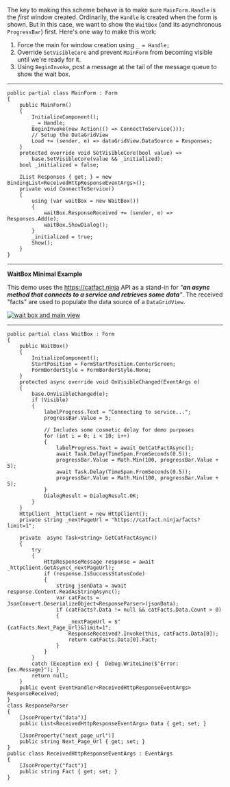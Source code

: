 The key to making this scheme behave is to make sure `MainForm.Handle` is the _first_ window created. Ordinarily, the `Handle` is created when the form is shown. But in this case, we want to show the `WaitBox` (and its asynchronous `ProgressBar`) first. Here's one way to make this work:

1. Force the main for window creation using `_ = Handle;`
2. Override `SetVisibleCore` and prevent `MainForm` from becoming visible until we're ready for it.
3. Using `BeginInvoke`, post a message at the tail of the message queue to show the wait box.

___
```
public partial class MainForm : Form
{
    public MainForm()
    {
        InitializeComponent();
        _ = Handle;
        BeginInvoke(new Action(() => ConnectToService()));
        // Setup the DataGridView
        Load += (sender, e) => dataGridView.DataSource = Responses;
    }
    protected override void SetVisibleCore(bool value) =>
        base.SetVisibleCore(value && _initialized);
    bool _initialized = false;

    IList Responses { get; } = new BindingList<ReceivedHttpResponseEventArgs>();
    private void ConnectToService()
    {
        using (var waitBox = new WaitBox())
        {
            waitBox.ResponseReceived += (sender, e) => Responses.Add(e);
            waitBox.ShowDialog();
        }
        _initialized = true;
        Show();
    }
}
```
___
**WaitBox Minimal Example**

This demo uses the https://catfact.ninja API as a stand-in for _"**an async method that connects to a service and retrieves some data**"_. The received "facts" are used to populate the data source of a `DataGridView`.

[![wait box and main view][1]][1]

___

```
public partial class WaitBox : Form
{
    public WaitBox()
    {
        InitializeComponent();
        StartPosition = FormStartPosition.CenterScreen;
        FormBorderStyle = FormBorderStyle.None;
    }
    protected async override void OnVisibleChanged(EventArgs e)
    {
        base.OnVisibleChanged(e);
        if (Visible)
        {
            labelProgress.Text = "Connecting to service...";
            progressBar.Value = 5;

            // Includes some cosmetic delay for demo purposes
            for (int i = 0; i < 10; i++)
            {
                labelProgress.Text = await GetCatFactAsync();
                await Task.Delay(TimeSpan.FromSeconds(0.5));
                progressBar.Value = Math.Min(100, progressBar.Value + 5);
                await Task.Delay(TimeSpan.FromSeconds(0.5));
                progressBar.Value = Math.Min(100, progressBar.Value + 5);
            }
            DialogResult = DialogResult.OK;
        }
    }
    HttpClient _httpClient = new HttpClient();
    private string _nextPageUrl = "https://catfact.ninja/facts?limit=1";

    private  async Task<string> GetCatFactAsync()
    {
        try
        {
            HttpResponseMessage response = await _httpClient.GetAsync(_nextPageUrl);
            if (response.IsSuccessStatusCode)
            {
                string jsonData = await response.Content.ReadAsStringAsync();
                var catFacts = JsonConvert.DeserializeObject<ResponseParser>(jsonData);
                if (catFacts?.Data != null && catFacts.Data.Count > 0)
                {
                    _nextPageUrl = $"{catFacts.Next_Page_Url}&limit=1";
                    ResponseReceived?.Invoke(this, catFacts.Data[0]);
                    return catFacts.Data[0].Fact;
                }
            }
        }
        catch (Exception ex) {  Debug.WriteLine($"Error: {ex.Message}"); }
        return null;
    }
    public event EventHandler<ReceivedHttpResponseEventArgs> ResponseReceived;
}
class ResponseParser
{
    [JsonProperty("data")]
    public List<ReceivedHttpResponseEventArgs> Data { get; set; }

    [JsonProperty("next_page_url")]
    public string Next_Page_Url { get; set; }
}
public class ReceivedHttpResponseEventArgs : EventArgs
{
    [JsonProperty("fact")]
    public string Fact { get; set; }
}
```


  [1]: https://i.sstatic.net/bmvo9olU.png